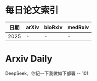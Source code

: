 # 每日论文索引

| 日期 | arXiv | bioRxiv | medRxiv |
|------|-------|---------|---------|
| 2025 | - | - | - |








































































































































































































































































# Arxiv Daily


DeepSeek，你记一下我做如下部署 -- 101

